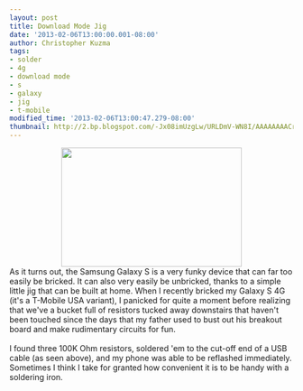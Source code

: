 ```yaml
---
layout: post
title: Download Mode Jig
date: '2013-02-06T13:00:00.001-08:00'
author: Christopher Kuzma
tags:
- solder
- 4g
- download mode
- s
- galaxy
- jig
- t-mobile
modified_time: '2013-02-06T13:00:47.279-08:00'
thumbnail: http://2.bp.blogspot.com/-Jx08imUzgLw/URLDmV-WN8I/AAAAAAAACrI/U_6edLhCDWQ/s72-c/DSC_3604.JPG
---
```


<div class="separator" style="clear: both; text-align: center;"><a href="http://2.bp.blogspot.com/-Jx08imUzgLw/URLDmV-WN8I/AAAAAAAACrI/U_6edLhCDWQ/s1600/DSC_3604.JPG" imageanchor="1" style="margin-left: 1em; margin-right: 1em;"><img border="0" height="211" src="http://2.bp.blogspot.com/-Jx08imUzgLw/URLDmV-WN8I/AAAAAAAACrI/U_6edLhCDWQ/s320/DSC_3604.JPG" width="320" /></a></div>As it turns out, the Samsung Galaxy S is a very funky device that can far too easily be bricked. It can also very easily be unbricked, thanks to a simple little jig that can be built at home. When I recently bricked my Galaxy S 4G (it's a T-Mobile USA variant), I panicked for quite a moment before realizing that we've a bucket full of resistors tucked away downstairs that haven't been touched since the days that my father used to bust out his breakout board and make rudimentary circuits for fun.<br /><br />I found three 100K Ohm resistors, soldered 'em to the cut-off end of a USB cable (as seen above), and my phone was able to be reflashed immediately. Sometimes I think I take for granted how convenient it is to be handy with a soldering iron.